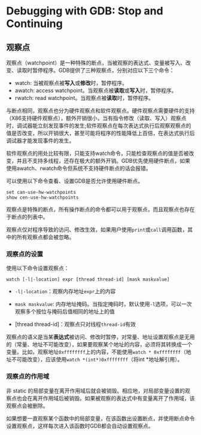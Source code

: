 # Debugging with GDB: Stop and Continuing

## 观察点

观察点（watchpoint）是一种特殊的断点，当被观察的表达式、变量被写入、改变、读取时暂停程序。GDB提供了三种观察点，分别对应以下三个命令：

- watch: 当被观察点被**写入**或**修改**时，暂停程序。
- awatch: access watchpoint。当观察点被**读取**或**写入**时，暂停程序。
- rwatch: read watchpoint。当观察点被**读取**时，暂停程序。

与断点相同，观察点也分为硬件观察点和软件观察点。硬件观察点需要硬件的支持（X86支持硬件观察点），额外开销很小，当有指令修改（读取、写入）观察点时，调试器能立刻发现事件的发生;软件观察点在每次表达式执行后观察观察点的值是否改变，所以开销很大，甚至可能将程序的性能降低上百倍，在表达式执行后调试器才能发现事件的发生。

软件观察点的用处比较有限，只能支持watch命令，只能检查观察点的值是否被改变，并且不支持多线程，还存在极大的额外开销。GDB优先使用硬件断点，如果使用awatch、rwatch命令但系统不支持硬件断点的话会报错。

可以使用以下命令查看、设置GDB是否允许使用硬件断点。

```
set can-use-hw-watchpoints
show cen-use-hw-watchpoints
```

观察点是特殊的断点，所有操作断点的命令都可以用于观察点，而且观察点也存在于断点的列表中。

观察点仅对程序导致的访问、修改生效，如果用户使用`print`或`call`调用函数，其中的所有观察点都会被忽略。

### 观察点的设置

使用以下命令设置观察点：

```
watch [-l|-location] expr [thread thread-id] [mask maskvalue]
```

- `-l|-location`：观察内存地址`expr`上的内容
- `mask maskvalue`: 内存地址掩码。当指定掩码时，默认使用`-l`选项，可以一次观察多个按位与掩码后值相同的地址上的值

- [thread thread-id]：观察点只对线程`thread-id`有效

观察点的语义是当某**表达式**被访问、修改时暂停，对常量、地址设置观察点是无用的（常量、地址不可能改变），如果要观察某个地址的内容，必须将其转换成一个变量。比如，观察地址`0xffffffff`上的内容，不能使用`watch * 0xffffffff`（地址不可能改变），应该使用`watch *(int*)0xffffffff`（将int *地址解引用）。



### 观察点的作用域

非 static 的局部变量在离开作用域后就会被销毁。相应地，对局部变量设置的观察点也会在离开作用域后被销毁。如果被观察的表达式中有变量离开了作用域，该观察点会被删除。

如果想要一直观察某个函数中的局部变量，在该函数出设置断点，并使用断点命令设置观察点，这样每次进入该函数时GDB都会自动设置观察点。



